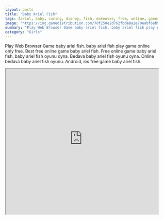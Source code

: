 ```yaml
---
layout: posts
title: "Baby Ariel Fish"
tags: [ariel, baby, caring, disney, fish, makeover, free, online, games, oyna, game, free, games, play, play, games]
image: "https://img.gamedistribution.com/70f250e2d762fbde8a2e70eabf6eb953.jpg"
summary: "Play Web Browser Game baby ariel fish. baby ariel fish play game online only free. Best free online game baby ariel fish. Free online game baby ariel fish. baby ariel fish oyunu oyna. Bedava baby ariel fish oyunu oyna. Online bedava baby ariel fish oyunu. Android, ios free game baby ariel fish."
category: "Girls"
---
```


Play Web Browser Game baby ariel fish. baby ariel fish play game online only free. Best free online game baby ariel fish. Free online game baby ariel fish. baby ariel fish oyunu oyna. Bedava baby ariel fish oyunu oyna. Online bedava baby ariel fish oyunu. Android, ios free game baby ariel fish.

<iframe width="100%" height="480px;" src="https://flash.gamedistribution.com?game=70f250e2d762fbde8a2e70eabf6eb953"></iframe>